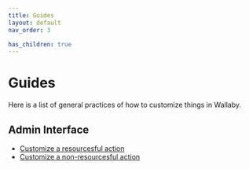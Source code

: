 ```yaml
---
title: Guides
layout: default
nav_order: 3

has_children: true
---
```


# Guides

Here is a list of general practices of how to customize things in Wallaby.

## Admin Interface

- [Customize a resourcesful action](guides/admin-interface/customize-a-resourcesful-action.md)
- [Customize a non-resourcesful action](guides/admin-interface/customize-a-non-resourcesful-action.md)
